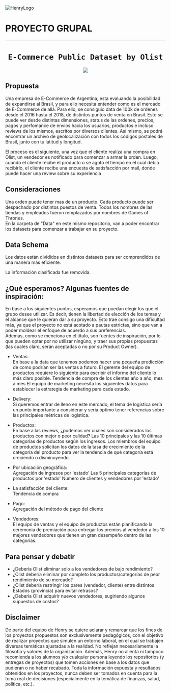 ![HenryLogo](https://d31uz8lwfmyn8g.cloudfront.net/Assets/logo-henry-white-lg.png)

# **PROYECTO GRUPAL**

- - -

# <h1 align="center">**` E-Commerce Public Dataset by Olist `**

<p align="center">
<img src="https://play-lh.googleusercontent.com/eqLTXWdyygKUf85JsCXmcLSr1GnoYNLJfFVCmY-N8xGFr2T3PWwNcFdJ2Sx7MwcO6ac"   
>
</p>

## Propuesta

Una empresa de E-Commerce de Argentina, esta evaluando la posibilidad de expandirse al Brasil, y para ello necesita entender como es el mercado de E-Commerce de allá.
Para ello, se consiguio data de 100k de ordenes desde el 2016 hasta el 2018, de distintos puntos de venta en Brasil.
Esto se puede ver desde distintas dimensiones, status de las ordenes, precios, pagos y perfomance de envios hacia los usuarios, productos e incluso reviews de los mismos, escritos por diversos clientes.
Así mismo, se podrá encontrar un archivo de geolocalización con todos los códigos postales de Brasil, junto con tu latitud y longitud.

El proceso es el siguiente, una vez que el cliente realiza una compra en Olist, un vendedor es notificado para comenzar a armar la orden.
Luego, cuando el cliente recibe el producto o se agoto el tiempo en el cual debía recibirlo, el cliente recibe una encuesta de satisfacción por mail, donde puede hacer una review sobre su experiencia


## Consideraciones
Una orden puede tener mas de un producto.
Cada producto puede ser despachado por distintos puestos de venta.
Todos los nombres de las tiendas y empleados fueron remplazados por nombres de Games of Thrones.  
En la carpeta de "Data" en este mismo repositorio, van a poder encontrar los datasets para comenzar a trabajar en su proyecto. 


## Data Schema
Los datos están divididos en distintos datasets para ser comprendidos de una manera más eficiente.

La información clasificada fue removida.

## ¿Qué esperamos?  Algunas fuentes de inspiración:  
En base a los siguientes puntos, esperamos que puedan elegir los que el grupo desee utilizar. Es decir, tienen la libertad de elección de los temas y el alcance que le quieran dar a su proyecto. Esto trae consigo una dificultad más, ya que el proyecto no está acotado a pautas estrictas, sino que van a poder moldear el enfoque de acuerdo a sus preferencias.   
Además, como se menciona en el título, son fuentes de inspiración, por lo que pueden optar por no utilizar ningúno, y traer sus propias propuestas (las cuales claro, serán aceptadas o no por su Product Owner).

* Ventas:<br>
En base a la data que tenemos podemos hacer una pequeña predicción de como podrían ser las ventas a futuro. 
El gerente del equipo de productos requiere lo siguiente para escribir el informe del cliente lo más claro posible.
Tendencia de compra de los clientes año a año, mes a mes
El equipo de marketing necesita los siguientes datos para establecer la estrategia de marketing para cada estado.

* Delivery:<br>
Si queremos entrar de lleno en este mercado, el tema de logística sería un punto importante a considerar y seria óptimo tener referencias sobre las principales métricas de logística.

* Productos:<br>
En base a las reviews, ¿podemos ver cuales son considerados los productos con mejor o peor calidad? 
Las 10 principales y las 10 últimas categorías de productos según los ingresos.
Los miembros del equipo de productos solicitan los datos de la tasa de crecimiento de la categoría del producto para ver la tendencia de qué categoría está creciendo o disminuyendo.

* Por ubicación geográfica:<br>
Agregación de ingresos por 'estado'
Las 5 principales categorías de productos por 'estado'
Número de clientes y vendedores por 'estado'

* La satisfacción del cliente:<br>
Tendencia de compra

* Pago:<br>
Agregación del método de pago del cliente

* Vendedores:<br>
El equipo de ventas y el equipo de productos están planificando la ceremonia de premiación para entregar los premios al vendedor a los 10 mejores vendedores que tienen un gran desempeño dentro de las categorías. 


## Para pensar y debatir
- ¿Debería Olist eliminar solo a los vendedores de bajo rendimiento?
- ¿Olist debería eliminar por completo los productos/categorías de peor rendimiento de su mercado?
- ¿Olist debería restringir los pares (vendedor, cliente) entre distintos Estados (provincia) para evitar retrasos?
- ¿Debería Olist adquirir nuevos vendedores, sugiriendo algunos supuestos de costos?







## Disclaimer  
De parte del equipo de Henry se quiere aclarar y remarcar que los fines de los proyectos propuestos son exclusivamente pedagógicos, con el objetivo de realizar proyectos que simulen un entorno laboral, en el cual se trabajen diversas temáticas ajustadas a la realidad.
 No reflejan necesariamente la filosofía y valores de la organización. Además, Henry no alienta ni tampoco recomienda a los alumnos y/o cualquier persona leyendo los repositorios (y entregas de proyectos) que tomen acciones en base a los datos que pudieran o no haber recabado. Toda la información expuesta y resultados obtenidos en los proyectos, nunca deben ser tomados en cuenta para la toma real de decisiones (especialmente en la temática de finanzas, salud, política, etc.).


